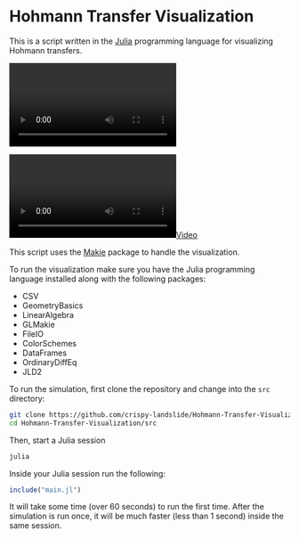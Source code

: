 # Hohmann Transfer Visualization
This is a script written in the [Julia](https://julialang.org/) programming language for visualizing Hohmann transfers.

![](https://user-images.githubusercontent.com/48504814/153811618-2ffef60a-59c9-4773-8c46-d9b469f4b37a.mp4)

[![](https://user-images.githubusercontent.com/48504814/153811618-2ffef60a-59c9-4773-8c46-d9b469f4b37a.mp4)](https://user-images.githubusercontent.com/48504814/153811618-2ffef60a-59c9-4773-8c46-d9b469f4b37a.mp4)

This script uses the [Makie](https://github.com/JuliaPlots/Makie.jl) package to handle the visualization.

To run the visualization make sure you have the Julia programming language installed along with the following packages:
- CSV
- GeometryBasics
- LinearAlgebra
- GLMakie
- FileIO
- ColorSchemes
- DataFrames
- OrdinaryDiffEq
- JLD2

To run the simulation, first clone the repository and change into the `src` directory:
```bash
git clone https://github.com/crispy-landslide/Hohmann-Transfer-Visualization.git
cd Hohmann-Transfer-Visualization/src
```

Then, start a Julia session
```bash
julia
```
Inside your Julia session run the following:
```julia
include("main.jl")
```

It will take some time (over 60 seconds) to run the first time. After the simulation is run once, it will be much faster (less than 1 second) inside the same session.




